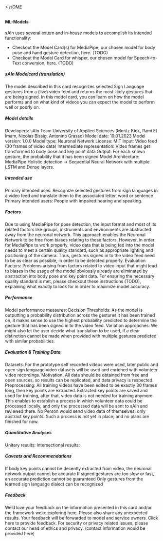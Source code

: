 ###### > [HOME](index.md)

#### ML-Models

sAIn uses several extern and in-house models to accomplish its intended functionality:

- Checkout the Model Card(s) for MediaPipe, our chosen model for body pose and hand gesture detection, here. (TODO)
- Checkout the Model Card for whisper, our chosen model for Speech-to-Text conversion, here. (TODO)

##### sAIn Modelcard (translation)

The model described in this card recognizes selected Sign Language gestures from a (live) video feed and returns the most likely gestures that are being signed.
In this model card, you can learn on how the model performs and on what kind of videos you can expect the model to perform well or poorly on.

##### Model details
Developers: sAIn Team University of Applied Sciences (Moritz Kick, Rami El Imam, Nicolas Bissig, Antonino Grasso)
Model date: 19.01.2023
Model version: 1.0.0
Model type: Neuronal Network
License: MIT
Input: Video feed (30 frames of video data)
Intermediate representation: Video frames get transformed to body pose and key point data
Output: For each known gesture, the probability that it has been signed
Model Architecture: MediaPipe Holistic detection → Sequential Neural Network with multiple LSTM and Dense layers.

##### Intended use
Primary intended uses: Recognize selected gestures from sign languages in a video feed and translate them to the associated letter, word or sentence
Primary intended users: People with impaired hearing and speaking. 


##### Factors
Due to using MediaPipe for pose detection, the input format and most of its related factors like groups, instruments and environments are abstracted away from the neuronal network. This approach enables the Neuronal Network to be free from biases relating to these factors. However, in order for MediaPipe to work properly, video data that is being fed into the model needs to meet a certain quality standard, such as appropriate lighting and positioning of the camera. Thus, gestures signed in to the video feed need to be as clear as possible, in order to be detected properly.
Evaluation Factors: Problems arising from factors related to video input that might lead to biases in the usage of the model obviously already are eliminated by abstraction into body pose and key point data. For ensuring the necessary quality standard is met, please checkout these instructions (TODO), explaining what exactly to look for in order to maximize model accuracy.

##### Performance
Model performance measures: <Model performance data is not yet available and will be included here as soon as it is>
Decision Thresholds: As the model is outputting a probability distribution across the gestures it has been trained on, it makes sense to use the highest probability predicted to determine the gesture that has been signed in to the video feed.
Variation approaches: We might also let the user decide what translation to be used, if a clear distinction cannot be made when provided with multiple gestures predicted with similar probabilities.

##### Evaluation & Training Data
Datasets: For the prototype self recorded videos were used, later public and open sign language video datasets will be used and enriched with volunteer video recordings. 
Motivation: All data should be obtained from free and open sources, so results can be replicated, and data privacy is respected.
Preprocessing: All training videos have been edited to be exactly 30 frames long, then key points are extracted. Extracted key points are saved and used for training, after that, video data is not needed for training anymore. This enables to establish a process in which volunteer data could be processed locally, and only the processed data will be sent to sAIn and reviewed there. No Person would send video data of themselves, only abstract key points. Such a process is not yet in place, and no plans are finished for now.

##### Quantitative Analyses
Unitary results:
Intersectional results:

##### Caveats and Recommendations
If body key points cannot be decently extracted from video, the neuronal network output cannot be accurate
If signed gestures are too slow or fast, an accurate prediction cannot be guaranteed
Only gestures from the learned sign language dialect can be recognized

##### Feedback
We’d love your feedback on the information presented in this card and/or the framework we’re exploring here. Please also share any unexpected results. Your feedback will be forwarded to model and service owners. Click here to provide feedback. For security or privacy related issues, please contact our head of ethics and privacy. (contact information would be provided here)
